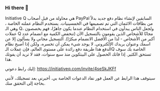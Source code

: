 ### Hi there 👋

<!--
**Jonsms1/jonsms1** is a ✨ _special_ ✨ repository because its `README.md` (this file) appears on your GitHub profile.

Here are some ideas to get you started:

- 🔭 I’m currently working on ...
- 🌱 I’m currently learning ...
- 👯 I’m looking to collaborate on ...
- 🤔 I’m looking for help with ...
- 💬 Ask me about ...
- 📫 How to reach me: ...
- 😄 Pronouns: ...
- ⚡ Fun fact: ...
-->
Initiative Q  هي محاولة من قبل أصحاب PayPal السابقين لإنشاء نظام دفع جديد بدلاً من بطاقات الائتمان التي تم تصميمها في الخمسينيات. يستخدم النظام عملته الخاصة ، وهي الـ Q، ولجعل الناس يبدأون في استخدام النظام عندما يكون جاهزًا، فهم يخصصون عملات Q مجانًا للأشخاص الذين يقومون بالتسجيل الآن (تنخفض الكمية مع انضمام عدد أكبر من الأشخاص - لذا من الأفضل الانضمام مبكرًا). التسجيل مجاني ولا يسألون إلا عن اسمك وعنوان بريدك الإلكتروني. لا يوجد شيء يمكن أن تخسره، ولكن إذا أصبح نظام الدفع هذا طريقة دفع رائدة على مستوى العالم، فإن عملات الـQ الخاصة بك سوف تستحق الكثير. إذا فاتك الحصول على البيتكوين منذ سبع سنوات، فقد لا تريد أن يفوتك هذا.

إليك رابط دعوتي:  https://initiativeq.com/invite/4seSkJKFf 

سيتوقف هذا الرابط عن العمل فور نفاد الدعوات الخاصة بي. أخبرني بعد تسجيلك، لأنني بحاجة إلى التحقق منك.
